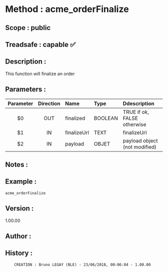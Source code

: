 ﻿# **Method :** acme_orderFinalize
## **Scope :** public
## **Treadsafe :** capable ✅ 
## **Description :** 
This function will finalize an order
## **Parameters :** 
| Parameter | Direction | Name | Type | Ddescription | 
|:----:|:----:|:----|:----|:----| 
| $0 | OUT | finalized | BOOLEAN | TRUE if ok, FALSE otherwise | 
| $1 | IN | finalizeUrl | TEXT | finalizeUrl | 
| $2 | IN | payload | OBJET | payload object (not modified) | 

## **Notes :** 

## **Example :** 
```
acme_orderFinalize
```
## **Version :** 
1.00.00
## **Author :** 

## **History :** 
 
        CREATION : Bruno LEGAY (BLE) - 23/06/2018, 00:06:04 - 1.00.00
